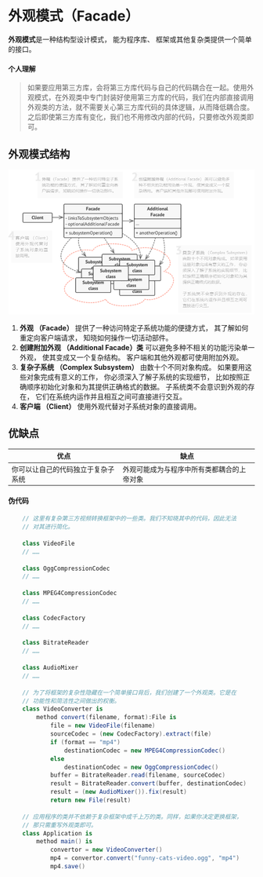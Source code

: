 # 外观模式（Facade）

**外观模式**是一种结构型设计模式， 能为程序库、 框架或其他复杂类提供一个简单的接口。

#### 个人理解

> 如果要应用第三方库，会将第三方库代码与自己的代码耦合在一起。使用外观模式，在外观类中专门封装好使用第三方库的代码，我们在内部直接调用外观类的方法，就不需要关心第三方库代码的具体逻辑，从而降低耦合度。之后即使第三方库有变化，我们也不用修改内部的代码，只要修改外观类即可。

## 外观模式结构

![外观模式结构](img/Facade.png)

1. **外观 （Facade）** 提供了一种访问特定子系统功能的便捷方式， 其了解如何重定向客户端请求， 知晓如何操作一切活动部件。
2. **创建附加外观 （Additional Facade）类** 可以避免多种不相关的功能污染单一外观， 使其变成又一个复杂结构。 客户端和其他外观都可使用附加外观。
3. **复杂子系统 （Complex Subsystem）** 由数十个不同对象构成。 如果要用这些对象完成有意义的工作， 你必须深入了解子系统的实现细节， 比如按照正确顺序初始化对象和为其提供正确格式的数据。
子系统类不会意识到外观的存在， 它们在系统内运作并且相互之间可直接进行交互。
4. **客户端 （Client）** 使用外观代替对子系统对象的直接调用。

## 优缺点

| 优点                               | 缺点                                       |
| ---------------------------------- | ------------------------------------------ |
| 你可以让自己的代码独立于复杂子系统 | 外观可能成为与程序中所有类都耦合的上帝对象 |

#### 伪代码

```csharp
    // 这里有复杂第三方视频转换框架中的一些类。我们不知晓其中的代码，因此无法
    // 对其进行简化。

    class VideoFile
    // ……

    class OggCompressionCodec
    // ……

    class MPEG4CompressionCodec
    // ……

    class CodecFactory
    // ……

    class BitrateReader
    // ……

    class AudioMixer
    // ……

    // 为了将框架的复杂性隐藏在一个简单接口背后，我们创建了一个外观类。它是在
    // 功能性和简洁性之间做出的权衡。
    class VideoConverter is
        method convert(filename, format):File is
            file = new VideoFile(filename)
            sourceCodec = (new CodecFactory).extract(file)
            if (format == "mp4")
                destinationCodec = new MPEG4CompressionCodec()
            else
                destinationCodec = new OggCompressionCodec()
            buffer = BitrateReader.read(filename, sourceCodec)
            result = BitrateReader.convert(buffer, destinationCodec)
            result = (new AudioMixer()).fix(result)
            return new File(result)

    // 应用程序的类并不依赖于复杂框架中成千上万的类。同样，如果你决定更换框架，
    // 那只需重写外观类即可。
    class Application is
        method main() is
            convertor = new VideoConverter()
            mp4 = convertor.convert("funny-cats-video.ogg", "mp4")
            mp4.save()
```
